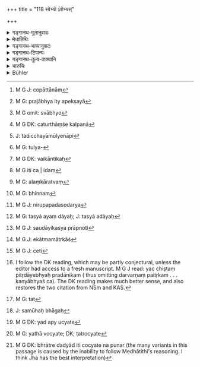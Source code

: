 +++
title = "118 स्वेभ्यो ऽंशेभ्यस्"

+++

<details><summary>गङ्गानथ-मूलानुवादः</summary>

To the maidens of the same caste, the brothers shall each severally give the fourth part of his share; those not inclined to give would be outcasts—(118)
</details>

<details><summary>मेधातिथिः</summary>

**कन्या**शब्दः प्रायो ऽनूढासु प्रयुज्यते । कानीनपुत्रः स्मृत्यन्तरे च "अप्रत्तानाम्"[^२९०] (ग्ध् २८.२४) इति पठ्यते । अतो ऽनूढायाम् अयं भाग उच्यते । 


[^२९०]:
     M G J: copāttānām

- **स्वाभ्यः** स्वजात्यपेक्षया[^२९१] **स्वाभ्यो**[^२९२] **भ्रातरः** **कन्याभ्यश् चतुर्भागम् **अंशं** दद्युः स्वाद् अंशात्** । यत्र बह्व्यः कन्याः सन्ति तत्र समानजातीयभ्रात्रपेक्षया चतुर्थांशकल्पना[^२९३] कर्तव्या । तथा चायम् अर्थः । त्रीन् अंशान् पुत्र आददीत चतुर्थं कन्येति । 


[^२९३]:
     M G DK: caturthāṃśe kalpanā


[^२९२]:
     M G omit: svābhyo


[^२९१]:
     M G: prajābhya ity apekṣayā

- <u>यद् अपि</u> कैश्चिद् उक्तम्- महान् उपकारः पितृकरणं कन्यानाम् अदत्तानाम्, येन जीवति पितरि तदिच्छया मूल्येनापि[^२९४] धनेन संस्क्रियन्ते, मृते त्व् अंशहरा इति ।


[^२९४]:
     J: tadicchayāmūlyenāpi

- <u>तत्पुत्रे</u> ऽपि तुल्यम्,[^२९५] वाचनिके चार्थे केयं नोदना । अथाभिप्रायः- "समाचार उद्वाहमात्रप्रयोजनं दानम्" इति, आचारो दुर्बलः स्मृतेर् इति । न चैकान्तिकः[^२९६] । अनैकान्तिकत्वे च स्मृतितो ऽयं नियमो युक्तः । 


[^२९६]:
     M G DK: vaikāntikaḥ


[^२९५]:
     M G: tulya-

- <u>यद् अपीदं</u> केनचिद् उक्तम्- उद्वाहमात्रप्रयोजनं देयम्, न च चातुर्थो भागो यथाश्रुतम् इति । 

- <u>स इदं</u>[^२९७] वाच्यः । नोद्वाहे परिमितधनदानम् अस्ति । तस्य द्वादशशतं दक्षिणेतिवत् "केवलम् आच्छाद्यालंकृतां विवाहयेत् । सौदायिकं वास्या दद्यात्" इति श्रूयते । अलंकारस् तु[^२९८] सुवर्णमणिमुक्ताप्रवालादिर् अनेकधा भिन्न[^२९९] इति । तत्र न ज्ञायते कियद् दातव्यं धनं कीदृशो वालंकार इत्य् अतश् च पर्माणार्थम् एवेदं युक्तं **स्वाद् अंशाच् चतुर्भागम्** इति । न चास्मिन्न् अर्थे शास्त्रविरोधो युक्तिविरोधो वा । 


[^२९९]:
     M G: bhinnam


[^२९८]:
     M G: alaṃkāratvaṃ


[^२९७]:
     M G iti ca | idaṃ

- स्मृत्यन्तराण्य् एवम् एव पक्षम् उपोद्बलयन्ति ।

- असंस्कृतास् तु संस्कार्या भ्रातृभिः पूर्वसंस्कृतैः ।

- भगिन्यश् च निजाद् अंशाद् दत्वांशं तु तुरीयकम् ॥ इति । (य्ध् २.१२८) 

तथा-

- आ संस्काराद् धरेद् भागं परतो बिभृयात् पतिः ॥ इति । (न्स्म् १३.२६)

अस्यायम् अर्थः । यत्र स्वल्पं धनम् अस्ति भ्रातुर् भगिन्याश् च न चतुर्भागे कन्याया भरणं भवति, तत्र समभागं कन्या हरेद् आ संस्कारात् । परतस् तु स्मृत्यन्तराच् चतुर्भागं गृह्णीयात् स्वल्पम् अपि । कथं तर्हि भरणमात्रं कुर्यात्, अत उत्क्तम् "परतो बिभृयात् पतिः" इति । 

- **भ्रातृ**ग्रहणम् सोदर्यार्थं व्याचक्षते । को ऽभिप्रायः । भ्रातृशब्दो निरुपपदः सोदर्य[^३००] एव मुख्यया वृत्त्या वर्तते । **पृथक्**वचनं च लिङ्गम् । 


[^३००]:
     M G J: nirupapadasodarya

- यस्यास् तु हि सोदर्यो नास्ति तस्या दायः[^३०१] सौदायिकं वा न प्राप्नोति[^३०२] । वैमात्रेयो दास्यतीति चेन् नासति वचनान्तरे ददात्य् अयम् । भ्रातृशब्दा एकपितृकानेकात्ममातृकाश्[^३०३] च गृह्यन्ते । पैतृष्वस्रेयादिषु तूपचाराद् वर्तत इति युक्तम् । एवम् एकशब्दस्यानेकार्थत्वं नाभ्युपगतं भवति । स्मृत्यन्तरसमाचारश् चेतः[^३०४] श्रेयान् । तत्र हि पठ्यते- "यच् छिष्टं पितृदायेभ्यः दत्वर्णं पैतृकं च यत् । भ्रातृभिस् तद् विभक्तव्यम्" (न्स्म् १३.३२) । य पित्रावश्यं दातव्यं तद् ऋक्ताद् उद्धृत्य शेषं विभजेरन्न् इत्य् अर्थः । यथा च ऋणापाकरणादि व्याह्रियते, तद्वत् कन्यादानम्, अवश्यकर्तव्यत्वात् । "कन्याभ्यश् च प्रादानिकम्"[^३०५] (कश् ३.५,२१) इति । नात्र भगिनीशब्दो भातृशब्दो वा श्रूयते । यत इयम् आशङ्का स्यात् । 


[^३०५]:
     I follow the DK reading, which may be partly conjectural, unless the editor had access to a fresh manuscript. M G J read: yac chiṣṭaṃ pitṛdāyebhyaḥ pradānikam ( thus omitting darvarṇaṃ paitṛkam . . . kanyābhyaś ca). The DK reading makes much better sense, and also restores the two citation from NSm and KAŚ.


[^३०४]:
     M G J: ceti


[^३०३]:
     M G J: ekātmamātṛkāś


[^३०२]:
     M G J: saudāyikasya prāpnoti


[^३०१]:
     M G: tasyā ayaṃ dāyaḥ; J: tasyā adāyaḥ

- यत्[^३०६] तु **पृथग्** इति तद् एकैकस्यैव समूहभागः[^३०७] सर्वाभ्य इत्य् एवम् अपि युज्यते । 


[^३०७]:
     J: samūhaḥ bhāgaḥ


[^३०६]:
     M G: tat

- <u>इदम्</u> उच्यते[^३०८] अददतां प्रत्यवायान् न तु हठाद् दाप्यन्ते । 


[^३०८]:
     M G DK: yad apy ucyate

- <u>यत</u> उच्यते **पतिताः स्युर् अदित्सव** इति । यो हि यत्र यावत्य् आंशे स्वामी स "हरेत्" इत्य् उच्यते, न पुनर् "अनेनास्मै दातव्यम्" इति । यथा नोच्यते[^३०९] भ्राता भ्रात्रे दद्याद् इति । यच् चोच्यते तत् पुनर्[^३१०] अस्वामिभ्यः ॥ ९.११८ ॥


[^३१०]:
     M G DK: bhrātre dadyād iti cocyate na punar (the many variants in this passage is caused by the inability to follow Medhātithi's reasoning. I think Jha has the best interpretation)


[^३०९]:
     M G: yathā vocyate; DK; tatrocyate
</details>

<details><summary>गङ्गानथ-भाष्यानुवादः</summary>

The term ‘*kanyā*’ is, as a rule, used in the sense of the *unmarried girl*’, as we find in the case where a son is called ‘*kānīna*’ (which means *born of a kanyā, i.e*., of an unmarried woman). In another
*Smṛti* text, ‘*anūḍhā*’ (‘unmarried’) is the actual word used. From
this it is dear that the share here laid down pertains to the unmarried girl.

‘*Of the mine caste*.’—Each of the brothers should give to the sister of the same caste as himself the fourth part of his own share. That is to say, in a case where the father has left several unmarried girls, the share allotted *to ouch of them should be the* fourth part of the portion of the brother belonging to the same caste as himself.

The upshot therefore comes to be this:—Three *parts* of the property shall be taken by the sons and the fourth part by the daughter.

Some people have held the following view:—Three parts of the property shall be taken by the sons and the fourth part by the daughter.

Others have held the following view:—“Truly a great benefit is derived by the daughter from her father:

If the father is alive they have their marriage performed at tremendous expense, and if he is dead, she obtains a share in the property.”

But the same may be said of the son also. Further, why should there be such objections against what is distinctly laid down by the words of the text?

If the idea of the objector is that, according to custom, the only benefit to which the girl is entitled is that her marriage should be performed,—then our answer is that the direct assertion of the Smṛti is infinitely more authoritative than custom. As a matter of fact however, the custom referred to is by no means universal; so that when it is only limited in scope, the right course is to adopt the course laid down in the Smṛti text.

Some people have held the view that—“all that need be given to the girl is what is necessary for her marriage, and not quite the *fourth part* as mentioned in the text”

But to such people we address the following remarks:—There is no restriction upon gifts in connection with marriage, as there is in connection with the sacrificial fee, which is fixed at¹ twelve hundred.’ The gift in connection with marriage however is not precisely fixed. For it is said.—‘The father shall marry the girl, clothed and adorned, and he may also give her a dowry;’ and as ornaments are of various kinds, made of gold, jewels, pearls, corals and such substances, it cannot be definitely ascertained how much wealth is to be given on that account, or what sort of ornament is to be given. So that even for the purpose of precisely defining what shall be given, it is only right to say that the brother shall give the fourth part of bis share. Nor does this militate against either any scriptual injunctions or reason.

This same view is supported by other *Smṛti* texts also: ‘The brothers who have already had their sacramental rites performed, should perform the same for the unmarried girls; and sisters should receive from their brother’s the fourth part of their shore’ (*Yājñavalkya* 2. 124); and again—‘Until marriage has not been performed, she shall received a share; after marriage she shall be maintained by her husband.’

What this last text means is as follows:—When the property left for the brother and the sister is small, and the fourth part of the brother’s share is not sufficient for the sister’s maintenance,—in such a case the sister shall enjoy a share equal to her brother’s, until her marriage; after which she shall receive the fourth part of the share, even though if be small. And in answer to the question as to how that, would maintain the girl, the answer is that ‘after marriage she shall be maintained by her husband.’

The term ‘brother’ in the present text has been explained as standing for the *uterine brother*. But what is the purpose of adding this explanation? As a matter of fact, the term ‘brother’ without a prefixed qualification is always directly applied to the uterine brother. And the term ‘*severally*’ in the text is also indicative of the same idea.

But in that case the girl that has no uterine brother would have to go without a share in the property; nor could there be any chance for any dowry being provided for her. It might be argued that her step-brother would provide for her. But in the absence of some other text laying down (such a gift), he may not give it

As a matter of fact however, the term ‘brother’ is found to be applied to the sons of the same father and several mothers; and it is only to cousins, maternal and paternal, that the term is applied figuratively. If this view is accepted, it saves us from the contingency of attributing several denotations to the single word ‘brother.’

The rule laid down in other Smṛti-texts also supports the allocation of shares set forth in the present text. We read there as follows—^(‘)What remains of the ancestral property, after the father’s debts have been paid off’, shall be divided; other necessary payments also being made out of it, such for instance as the gift to the unmarried girls; Here we do not find the words ‘brother’ and^(‘)sister,’ which might give rise to the doubt (as to the *uterine* or other kinds of brother being meant).

As regards the term ‘*severally*’ (in the text),—it has been added with a view to guard against the possible interpretation that the fourth part of the share of a single brother should be divided among all the sisters.

It might be argued that—“all that this means is that the brothers would incur sin by not giving out of their shares; and there is nothing to force them to give it.” Hence it is added—‘*Those not inclined to give would be outcasts*.’ A man is spoken of as^(‘)taking’ a thing only when he is its owner, and no one speaks of such a thing as^(‘)to be *given* to him;’ hence it is that no one speaks of the brothers *giving* to a brother (both being *owners*); and whenever the word^(‘)giving’ is used, it is only when the recipient is not the *owner* of the property concerned.—(118)
</details>

<details><summary>गङ्गानथ-टिप्पन्यः</summary>

‘If there are several brothers find only one sister, the former must
deduct from their several shares as much money as will make up the
fourth part of one brother’s share’ (Nārāyaṇa).

This verse is quoted in *Aparārka* (p. 731), which adds the following
notes ‘*Svebhyoṃśebhyaḥ*’ means ‘from out of the share of one brother’;
the plural number is used in view of the plurality of daughters;—‘*svāt
svāt*’, the repetition is in reference to daughters of diverse
castes;—thus the meaning comes to be as follows:—When a Brāhmaṇa has
wives of all the four castes, and each of these has daughters, then the
daughter born of the Brāhmaṇa wife is to receive the fourth part of the
share accruing to the son of the Brahmaṇa wife; similarly the daughter
of the Kṣatriya wife is to receive the fourth part of the share of the
son of the Kṣatriya wife. This however, is not the sister’s ‘*rightful*
inheritance’.

It is quoted in *Mitākṣarā* (2.124), which adds the following
explanation:—The Brāhmaṇa-sons should give to the Brāhmaṇa-daughters the
fourth part of the share that accrues to them in accordance with their
castes,—whereby 4 parts go to the Brāhmaṇa, etc. (see verse 153 below);
it does not mean that each brother should give a fourth part out of his
own share; what is meant is that the daughter of a certain caste is to
receive the fourth part of what is prescribed as the share of the son of
that caste;—the last clause ‘*patitāḥ syuraditsavaḥ*’ indicates the
obligatory character of the rule. For this same reason it is not right
to hold that all that the daughter is to receive is money enough for her
marriage. It goes on to add that the explanation provided by Asahāya and
Medhātitha is the right one. Thus it is decided that after the father’s
death, the daughter is actually *entitled* to a share.

It is quoted in *Vivādaratnākara* (p. 494), which adds the following
explanation:—It does not mean that the brother should take out a fourth
part of his own share and give it to his sister; what is meant is that
the daughter of a certaind (certain?) caste is to receive the fourth
part of what is prescribed as the share of the son of that caste; which
thus is to be given to her, for the purpose of her marriage. Thus the
meaning comes to be that out of the ‘four shares’ and the ‘three shares’
to which the sons of the Brāhmaṇa wife and those of the Kṣatriya wife
respectively are entitled,—out of the combined total of these—a ‘fourth
part’ shall be given to the daughter; so that while it is the ‘fourth
part’ that is to be given, the real purpose of this gift is to enable
her marriage to be performed. Such is the view of Viṣṇu, the *Kalpataru*
and the *Mitākṣarā*; while Halāyadha holds the opinion that no stress is
meant to be laid on the ‘fourth part’, all that is meant is that the
daughter is to receive what would be needed for the performance of her
marriage. And this is the view that appears to be most proper; for
whatever the ‘fourth part’ may be, the performance of the marriage would
be necessary in any case.

It is quoted in *Parāśaramādhava* (Vyavahāra, p. 345), which supplies
the following notes:—The meaning is that the brother belonging to the
Brāhmaṇa and other castes should each give to the sisters of the
Brāhmaṇa and other castes, the fourth part of his own share; that is to
say, (*a*) in a case where a man has only one wife, and that of the
Brāhmaṇa caste, and from her he has one son and one daughter,—the son
shall divide his father’s property into two parts, and having divided
one of these two parts into four parts, he shall give one of these four
parts to his sister and take the rest for himself;—when there are two
sons and one daughter, the property shall be divided into three parts,
and one of these three parts being divided into four parts, one of these
four parts is to go to the daughter, and the rest the two sons shall
divide between themselves;—when there is one son and two daughters, the
father’s property shall be divided into three parts, and one of these
three parts being divided into four parts, two of these latter parts
shall be given to the two daughters, and the rest shall be taken by the
son.—(*b*) But in a case where the man has left one son of the Brāhmaṇa
wife and one daughter of the Kṣatriya wife,—the father’s property shall
be divided into *seven* parts (‘four shares’ accruing to the Brāhmaṇa
son and ‘three shares’ to the Kṣatriya son), if there be one, the ‘three
shares’ (accruing to the Kṣatriya son) shall be divided into four parts,
one of these four parts shall be given to the Kṣatriya daughter, the
rest of the property going to the Brāhmaṇa son; where there are two
Brāhmaṇa sons and one Kṣatriya daughter the father’s property is to be
divided into *eleven* parts (4 shares for each of the Brāhmaṇa sons and
three for the Kṣatriya if there be one), and the three parts (accruing
to the Kṣatriya son) being divided into four parts, one of these four
parts shall go to the *Kṣatriya* daughter, and the rest of the property
shall be divided between the two Brāhmaṇa sons. On the same principle is
partition to proceed when there are brothers of different castes or
sisters in varying numbers; such is the explanation provided by
Medhātithi, and approved by Vijñāneśwara also;—Bhāruci on the other hand
holds that the ‘fourth share’ only stands for ‘such amount as may be
necessary for her marriage,’ and that therefore unmarried girls have no
*right* to the inheritance as such. This same view has been held also by
the author of the *Candrikā*,—of these two views, people may accept the
one that appears to be the most reasonable.

It is quoted in *Nṛsiṃhaprasāda* (Vyavahāra, p. 36a);—in
*Vivādacintāmani* (Calcutta, p. 134), which says that the meaning is
that ‘each daughter should receive the fourth part of what forms the
share of a son of the same caste as himself,’ and adds that stress is
not meant to be laid upon the ‘fourth part,’ what is meant is that so
much should be given to her as would suffice for her marriage;—and in
*Vīramitrodaya* (Vyavahāra, 179b), which says that this does *not* mean
that ‘in the case of either form of partition among the brothers, each
brother should give to the sister a fourth part of his share’; as, if
there were so, if there are several brothers to a single sister, she
would have a very large property,—or if there were a single brother to
many sisters, he would have nothing left for himself;—all therefore that
is meant is that the brother should give to the sisters just enough to
suffice for her marriage—so says the Vivādaratnākara, the
Vivādacintāmaṇi and the rest;—this is not right; as the text is clear on
the point that by not giving to the sister the fourth part of his share,
the brother incurs a sin which is quite different from that incurred in
not providing for her marriage; the right explanation is that which has
been provided by Medhātithi and the Mitākṣarā. (It then proceeds to
quote these).

It is quoted by *Jīmūtavāhana* (Dāyabhāga, p. 114), which says that the
root ‘*dā*’ used makes it clear that the sisters have no *claims* over
the property.

This verse is quoted in *Mitālṣarā* (2. 119), to the effect that of the
animals mentioned, if an odd one remains after partition, it is to be
given to the qldest brother;—in *Madanapārijāta* (p. 686), to the same
effect;—in *Aparārka* (p. 723), which explains ‘*viṣamam*’ as a number
different from (not a multiple of) the number of brothers;—in
*Vivādaratnākara* (p. 498), which says that the odd animals are not to
be partitioned by being sold and the value divided, they should be taken
by the eldest brother;—and in *Vyavahāramayūkha* (p. 57).
</details>

<details><summary>गङ्गानथ-तुल्य-वाक्यानि</summary>

*Viṣṇu* (18.35).—‘Unmarried daughters shall receive shares proportionate
to the sons’ shares.’

*Yājñavalkya* (2.124).—‘The brothers who have already had their
sacramental rites performed shall perform the sacraments for those
brothers and sisters whose sacraments have not been performed,—after
each of them has given to the sister the fourth part of their share.’

*Nārada* (13.13).—‘The rest shall take equal shares; and so shall an
unmarried sister.’

Do. (13.33-34).—‘Those brothers and sisters for whom the sacraments have
not been performed by their father, must have them performed by their
elder brothers, who shall defray the expenses from the paternal
property. Or, if no paternal property is left, the rites shall be
performed for those by the brothers previously initiated contributing
the required funds from their own portions.’

*Vyāsa* (Aparārka, p. 731).—‘Those sons and daughters that have not had
their sacraments performed by the father shall have them performed by
their elder brothers, who have already had their sacraments performed,
out of the paternal property.’

*Kātyāyana* (Vivādaratnākara, p. 494).—‘For unmarried daughters, the
fourth part of the property has been ordained, the other three parts
being for the sons.’

*Śaṅkha-Likhita* (Do., p. 495).—‘When the father's estate is being
divided, the unmarried daughter shall receive out of the estate,
provision for her ornaments, marriage and dowry.’

*Arthaśāstra* (p. 33).—‘Among the brothers, those that are not settled
in life shall receive the expenses of settling, and the unmarried
sisters, the expenses for their marriage,—from those brothers that are
already settled in life.’

*Brhaṣpati* (25.21).—‘Should thore be younger brothers whose initiation
has not been performed, they must be initiated by the other brothers;
the expenses being defrayed out of the property inherited from the
father.’
</details>

<details><summary>भारुचिः</summary>

अनूढानां भगिनीनां नियमेन दानम् इदम् उच्यते, सान्तानिकादिदानवत् । "पतिताः स्युर् अदित्सवः" इति वचनात् । एतच् च स्वांशतो न समुदायतः । उद्वाहमात्रप्रयोजनं देयं स्वधर्मानुपरोधेन, न चतुर्भागो यथाश्रुतः । एवं हि बहुभ्रातृकाणाम् अल्पत्वाच् च कन्यानां धनं बहुतरम् आपद्येत, द्व्येकयोश् च भ्रात्रोर् बह्वीनां भगिनीनां दाने निर्धनत्वं प्रसज्येत । न चैतद् इष्टम्, "धर्म्या पृथक्रिया" इति वचनात् । अथ वा "प्रदद्युर् भ्रातरः पृथक्" इत्य् अत्र श्लोकपदे **पृथग्**वचनात् भिन्नमातृका एवैते सोदर्याभ्यो भगिनीभ्यः पूर्ववद् दद्युर् इति ॥ ९.११८ ॥
</details>

<details><summary>Bühler</summary>

118	But to the maiden (sisters) the brothers shall severally give (portions) out of their shares, each out of his share one-fourth part; those who refuse to give (it), will become outcasts.
</details>
